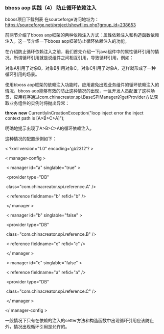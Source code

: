 ### bboss aop 实践（4） 防止循环依赖注入

 bboss项目下载列表 在sourceforge访问地址为：
https://sourceforge.net/project/showfiles.php?group_id=238653  

前两节介绍了bboss aop框架的两种依赖注入方式：属性依赖注入和构造函数依赖注入。这一节介绍一下bboss aop框架防止循环依赖注入的功能。

在介绍防止循环依赖注入之前，我们首先介绍一下java组件中的属性循环引用的情况。所谓循环引用就是说组件之间相互引用，导致循环引用，例如：

对象A引用了对象B，对象B引用对象C，对象C引用了对象A，这样就形成了一种循环引用的场景。

使用bboss aop框架的依赖注入功能时，应用避免出现业务组件的循环依赖注入的情况，bboss aop能够有效的防止这种情况的出现，一旦开发人员配置了这种场景，应用程序通过com.chinacreator.spi.BaseSPIManager的getProvider方法获取业务组件的实例时将抛出异常：

**throw** **new** CurrentlyInCreationException("loop inject error the inject context path is [A>B>C>A]");

明确地提示出现了A>B>C>A的循环依赖注入。

这种情况的配置示例如下：

< ?xml version="1.0" encoding='gb2312'? >

< manager-config >

​    < manager id="a" singlable="true" >      

​       <provider type="DB"

​           class="com.chinacreator.spi.reference.A" />

​       < reference fieldname="b" refid="b" />

​    </ manager >   

​    < manager id="b" singlable="false" >

​       <provider type="DB"

​           class="com.chinacreator.spi.reference.B" />

​       < reference fieldname="c" refid="c"  />

​    </ manager >

​    < manager id="c" singlable="false" >      

​       < reference fieldname="a" refid="a" />        

​       <provider type="DB"

​           class="com.chinacreator.spi.reference.C" />

​    </ manager >

</ manager-config >

一般情况下只有在依赖的注入的setter方法和构造函数中出现循环引用应该防止外，情况出现循环引用是允许的。